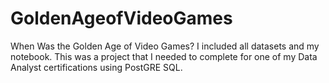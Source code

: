 # GoldenAgeofVideoGames
When Was the Golden Age of Video Games? I included all datasets and my notebook. This was a project that I needed to complete for one of my Data Analyst certifications using PostGRE SQL. 
